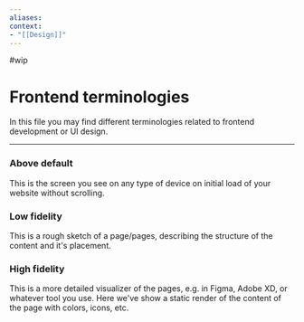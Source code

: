 ```yaml
---
aliases:
context:
- "[[Design]]"
---
```


#wip

# Frontend terminologies

In this file you may find different terminologies related to frontend development or UI design.

---

### Above default
This is the screen you see on any type of device on initial load of your website without scrolling.

### Low fidelity
This is a rough sketch of a page/pages, describing the structure of the content and it's placement.

### High fidelity
This is a more detailed visualizer of the pages, e.g. in Figma, Adobe XD, or whatever tool you use.
Here we've show a static render of the content of the page with colors, icons, etc.
